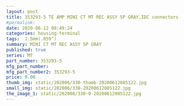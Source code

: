 ```yaml
---
layout: post
title: 353293-5 TE AMP MINI CT MT REC ASSY 5P GRAY,IDC connectors
#permalink: 
date: 2020-06-12 08:49:24
categories: housing-terminal
tags:  1.5mm(.059")
summary: MINI CT MT REC ASSY 5P GRAY
published: true 
series: MT
part_number: 353293-5
mfg_part_number: 
mfg_part_number2: 353293-5
price: 0.00
thumb_img: static/202006/330-thumb-20200612085122.jpg
small_img: static/202006/330-20200612085122.jpg
the_image_1: static/202006/330-0-20200612085122.jpg
---
```



